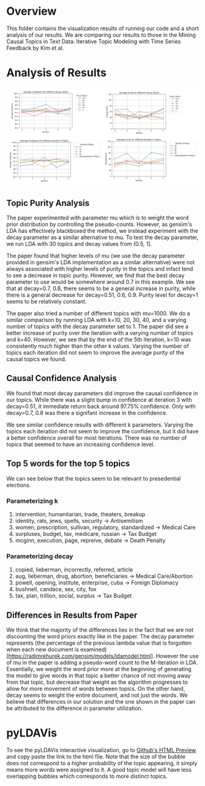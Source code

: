 # Overview
This folder contains the visualization results of running our code and a short analysis of our results.
We are comparing our results to those in the Mining Causal Topics in Text Data: Iterative Topic Modeling with Time Series Feedback by Kim et al.

# Analysis of Results
![Reproduction of Figure 2 from the paper](CausalityConfidenceAndPurityForDifferentParameterSettings.png)

## Topic Purity Analysis
The paper experimented with parameter mu which is to weight the word prior distribution by controlling the pseudo-counts. However, as gensim's LDA has effectively blackboxed the method, we instead experiment with the decay parameter as a similar alternative to mu. To test the decay parameter, we run LDA with 30 topics and decay values from (0.5, 1].

The paper found that higher levels of mu (we use the decay parameter provided in gensim's LDA implementation as a similar alternative) were not always associated with higher levels of purity in the topics and infact tend to see a decrease in topic purity. However, we find that the best decay parameter to use would be somewhere around 0.7 in this example. We see that at decay=0.7, 0.8, there seems to be a general increase in purity, while there is a general decrease for decay=0.51, 0.6, 0.9. Purity level for decay=1 seems to be relatively constant.

The paper also tried a number of different topics with mu=1000. We do a similar comparison by running LDA with k=10, 20, 30, 40, and a varying number of topics with the decay parameter set to 1. The paper did see a better increase of purity over the iteration with a varying number of topics and k=40. However, we see that by the end of the 5th iteration, k=10 was consistently much higher than the other k values. Varying the number of topics each iteration did not seem to improve the average purity of the causal topics we found.

## Causal Confidence Analysis
We found that most decay parameters did improve the causal confidence in our topics. While there was a slight bump in confidence at iteration 3 with decay=0.51, it immediate return back around 97.75% confidence. Only with decay=0.7, 0.8 was there a signifant increase in the confidence.

We see similar confidence results with different k parameters. Varying the topics each iteration did not seem to improve the confidence, but it did have a better confidence overall for most iterations. There was no number of topics that seemed to have an increasing confidence level.

## Top 5 words for the top 5 topics
We can see below that the topics seem to be relevant to presedential elections. 
### Parameterizing k
1. intervention, humanitarian, trade, theaters, breakup
2. identity, rats, jews, spells, security -> Antisemitism
3. women, prescription, sullivan, regulatory, standardized -> Medical Care
4. surpluses, budget, tax, medicare, russian -> Tax Budget
5. mcginn, execution, page, repreive, debate -> Death Penalty
### Parameterizing decay
1. copied, lieberman, incorrectly, referred, article
2. aug, lieberman, drug, abortion, beneficiaries -> Medical Care/Abortion
3. powell, opening, institute, enterprise, cuba -> Foreign Diplomacy
4. bushnell, candace, sex, city, fox
5. tax, plan, trillion, social, surplus -> Tax Budget

## Differences in Results from Paper
We think that the majority of the differences lies in the fact that we are not discounting the word priors exactly like in the paper. The decay parameter represents (the percentage of the previous lambda value that is forgotten when each new document is examined)[https://radimrehurek.com/gensim/models/ldamodel.html]. However the use of mu in the paper is adding a pseudo-word count to the M-iteration in LDA. Essentially, we weight the word prior more at the beginning of generating the model to give words in that topic a better chance of not moving away from that topic, but decrease that weight as the algorithm progresses to allow for more movement of words between topics. On the other hand, decay seems to weight the entire document, and not just the words. We believe that differences in our solution and the one shown in the paper can be attributed to the difference in parameter utilization.

# pyLDAVis
To see the pyLDAVis interactive visualization, go to [Github's HTML Preview](https://htmlpreview.github.io/) and copy paste the link to the html file. Note that the size of the bubble does not correspond to a higher probability of the topic appearing, it simply means more words were assigned to it. A good topic model will have less overlapping bubbles which corresponds to more distinct topics.
